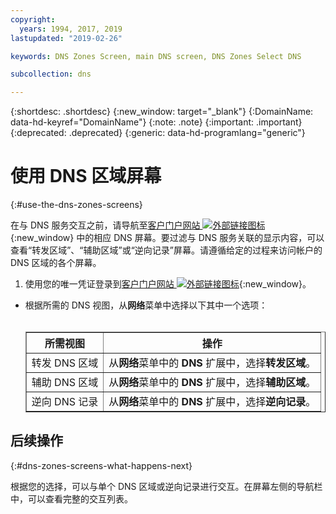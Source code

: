 ```yaml
---
copyright:
  years: 1994, 2017, 2019
lastupdated: "2019-02-26"

keywords: DNS Zones Screen, main DNS screen, DNS Zones Select DNS

subcollection: dns

---
```


{:shortdesc: .shortdesc}
{:new_window: target="_blank"}
{:DomainName: data-hd-keyref="DomainName"}
{:note: .note}
{:important: .important}
{:deprecated: .deprecated}
{:generic: data-hd-programlang="generic"}

# 使用 DNS 区域屏幕
{:#use-the-dns-zones-screens}

在与 DNS 服务交互之前，请导航至[客户门户网站 ![外部链接图标](../../icons/launch-glyph.svg "外部链接图标")](https://{DomainName}/){:new_window} 中的相应 DNS 屏幕。要过滤与 DNS 服务关联的显示内容，可以查看“转发区域”、“辅助区域”或“逆向记录”屏幕。请遵循给定的过程来访问帐户的 DNS 区域的各个屏幕。

1. 使用您的唯一凭证登录到[客户门户网站 ![外部链接图标](../../icons/launch-glyph.svg "外部链接图标")](https://{DomainName}/){:new_window}。
* 根据所需的 DNS 视图，从**网络**菜单中选择以下其中一个选项：<br/><br/><table border="1"><tbody><tr><th>所需视图</th><th>操作</th></tr><tr><td>转发 DNS 区域</td><td>从<strong>网络</strong>菜单中的 <strong>DNS</strong> 扩展中，选择<strong>转发区域</strong>。</td></tr><tr><td>辅助 DNS 区域</td><td>从<strong>网络</strong>菜单中的 <strong>DNS</strong> 扩展中，选择<strong>辅助区域</strong>。</td></tr><tr><td>逆向 DNS 记录</td><td>从<strong>网络</strong>菜单中的 <strong>DNS</strong> 扩展中，选择<strong>逆向记录</strong>。</td></tr></tbody></table>

## 后续操作
{:#dns-zones-screens-what-happens-next}

根据您的选择，可以与单个 DNS 区域或逆向记录进行交互。在屏幕左侧的导航栏中，可以查看完整的交互列表。
